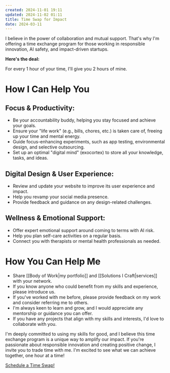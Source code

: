 ```yaml
---
created: 2024-11-01 19:11
updated: 2024-11-02 01:11
title: Time Swap for Impact
date: 2024-03-11
---
```

I believe in the power of collaboration and mutual support. That's why I'm offering a time exchange program for those working in responsible innovation, AI safety, and impact-driven startups.

**Here's the deal:**

For every 1 hour of your time, I'll give you 2 hours of mine.

# How I Can Help You

## Focus & Productivity:

- Be your accountability buddy, helping you stay focused and achieve your goals.
- Ensure your "life work" (e.g., bills, chores, etc.) is taken care of, freeing up your time and mental energy.
- Guide focus-enhancing experiments, such as app testing, environmental design, and selective outsourcing.
- Set up an optimal "digital mind" (exocortex) to store all your knowledge, tasks, and ideas.
## Digital Design & User Experience:

- Review and update your website to improve its user experience and impact.
- Help you revamp your social media presence.
- Provide feedback and guidance on any design-related challenges.
## Wellness & Emotional Support:

- Offer expert emotional support around coming to terms with AI risk.
- Help you plan self-care activities on a regular basis.
- Connect you with therapists or mental health professionals as needed.

# How You Can Help Me

- Share [[Body of Work|my portfolio]] and [[Solutions I Craft|services]] with your network.
- If you know anyone who could benefit from my skills and experience, please introduce us.
- If you've worked with me before, please provide feedback on my work and consider referring me to others.
- I'm always keen to learn and grow, and I would appreciate any mentorship or guidance you can offer.
- If you have any projects that align with my skills and interests, I'd love to collaborate with you.

I'm deeply committed to using my skills for good, and I believe this time exchange program is a unique way to amplify our impact. If you're passionate about responsible innovation and creating positive change, I invite you to trade time with me. I'm excited to see what we can achieve together, one hour at a time!

[Schedule a Time Swap!](https://cal.com/altaficial/impact-time-swap)